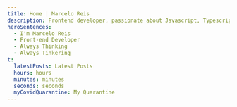 ```yaml
---
title: Home | Marcelo Reis
description: Frontend developer, passionate about Javascript, Typescript and React. Living in Belo Horizonte and trying to build some awesome stuff
heroSentences:
  - I'm Marcelo Reis
  - Front-end Developer
  - Always Thinking
  - Always Tinkering
t:
  latestPosts: Latest Posts
  hours: hours
  minutes: minutes
  seconds: seconds
  myCovidQuarantine: My Quarantine
---
```




